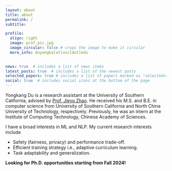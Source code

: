 ```yaml
---
layout: about
title: about
permalink: /
subtitle: 

profile:
  align: right
  image: prof_pic.jpg
  image_circular: false # crops the image to make it circular
  more_info: duyongka[at]usc[dot]edu
    

news: true  # includes a list of news items
latest_posts: true  # includes a list of the newest posts
selected_papers: true # includes a list of papers marked as "selected={true}"
social: true  # includes social icons at the bottom of the page
---
```


Yongkang Du is a research assistant at the University of Southern California, advised by [Prof. Jieyu Zhao](https://jyzhao.net/index.html). He received his M.S. and B.E. in computer science from University of Southern California and North China University of Technology, respectively. Previously, he was an intern at the Institute of Computing Technology, Chinese Academy of Sciences.

I have a broad interests in ML and NLP. My current research interests include

- Safety (fairness, privacy) and performance trade-off.
- Efficient training strategy i.e., adaptive curriculum learning.
- Task adaptability and generalization.

**Looking for Ph.D. opportunities starting from Fall 2024!**
